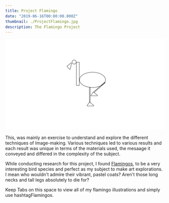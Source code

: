 ```yaml
---
title: Project Flamingo
date: "2019-06-16T00:00:00.000Z"
thumbnail: ./ProjectFlamingo.jpg
description: The Flamingo Project
---
```


![Flamingo 1](./ProjectFlamingo.jpg)

This, was mainly an exercise to understand and explore the different techniques of Image-making. Various techniques led to various results and each result was unique in terms of the materials used, the mesaage it conveyed and differed in the complexity of the subject.  
   
While conducting research for this project, I found [Flamingos](https://en.wikipedia.org/wiki/Flamingo), to be a very interesting bird species and perfect as my subject to make art explorations.  
I mean who wouldn't admire their vibrant, pastel coats? Aren't those long necks and tall legs absolutely to die for?

Keep Tabs on this space to view all of my flamingo illustrations and simply use hashtagFlamingos. 
